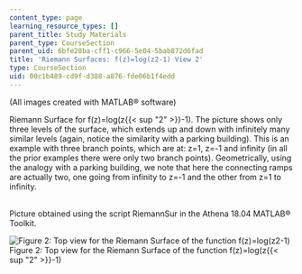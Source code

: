 ```yaml
---
content_type: page
learning_resource_types: []
parent_title: Study Materials
parent_type: CourseSection
parent_uid: 6bfe28ba-cff1-c966-5e04-5bab872d6fad
title: 'Riemann Surfaces: f(z)=log(z2-1) View 2'
type: CourseSection
uid: 00c1b489-cd9f-d388-a876-fde06b1f4edd
---
```


(All images created with MATLAB® software)

Riemann Surface for f(z)=log(z{{< sup "2" >}}\-1). The picture shows only three levels of the surface, which extends up and down with infinitely many similar levels (again, notice the similarity with a parking building). This is an example with three branch points, which are at: z=1, z=-1 and infinity (in all the prior examples there were only two branch points). Geometrically, using the analogy with a parking building, we note that here the connecting ramps are actually two, one going from infinity to z=-1 and the other from z=1 to infinity.  
 

Picture obtained using the script RiemannSur in the Athena 18.04 MATLAB® Toolkit.

![Figure 2: Top view for the Riemann Surface of the function f(z)=log(z2-1) ](/courses/mathematics/18-04-complex-variables-with-applications-fall-1999/study-materials/riem_log_Z2m1_tvH.GIF)  
Figure 2: Top view for the Riemann Surface of the function f(z)=log(z{{< sup "2" >}}\-1)